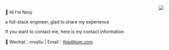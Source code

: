 <img align="right" src="https://github-readme-stats.vercel.app/api?username=fishfingerX&count_private=true&bg_color=fc5c7d,b671bc,6a82fb&title_color=fff&text_color=fff" />


🤗 Hi I’m Nroy

a full-stack engineer, glad to share my experience

If you want to contact me, here is my contact information

💬 Wechat：nroyliu | Email：this@tom.com